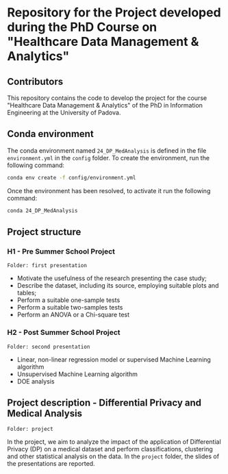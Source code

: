 # Repository for the Project developed during the PhD Course on "Healthcare Data Management & Analytics"

## Contributors
This repository contains the code to develop the project for the course "Healthcare Data Management & Analytics" of the PhD in Information Engineering at the University of Padova.

## Conda environment
The conda environment named `24_DP_MedAnalysis` is defined in the file `environment.yml` in the `config` folder. To create the environment, run the following command:
```bash
conda env create -f config/environment.yml
```
Once the environment has been resolved, to activate it run the following command:
```bash
conda 24_DP_MedAnalysis
```

## Project structure
### H1 - Pre Summer School Project

`Folder: first presentation`

- Motivate the usefulness of the research presenting the case study;
- Describe the dataset, including its source, employing suitable plots and tables; 
- Perform a suitable one-sample tests
- Perform a suitable two-samples tests
- Perform an ANOVA or a Chi-square test

### H2 - Post Summer School Project

`Folder: second presentation`

- Linear, non-linear regression model or supervised Machine Learning algorithm
- Unsupervised Machine Learning algorithm
- DOE analysis

## Project description - Differential Privacy and Medical Analysis

`Folder: project`

In the project, we aim to analyze the impact of the application of Differential Privacy (DP) on a medical dataset and perform classifications, clustering and other statistical analysis on the data. In the `project` folder, the slides of the presentations are reported.